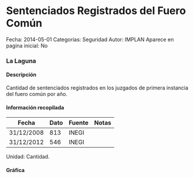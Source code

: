 Sentenciados Registrados del Fuero Común
=====

Fecha: 2014-05-01
Categorías: Seguridad
Autor: IMPLAN
Aparece en pagina inicial: No

### La Laguna

#### Descripción

Cantidad de sentenciados registrados en los juzgados de primera instancia del fuero común por año.

#### Información recopilada

<table class="table table-hover table-bordered matriz">
  <thead>
    <tr><th>Fecha</th><th>Dato</th><th>Fuente</th><th>Notas</th></tr>
  </thead>
  <tbody>
    <tr><td class="centrado">31/12/2008</td><td class="derecha">813</td><td>INEGI</td><td></td></tr>
    <tr><td class="centrado">31/12/2012</td><td class="derecha">546</td><td>INEGI</td><td></td></tr>
  </tbody>
</table>

Unidad: Cantidad.

#### Gráfica

<div id="Morrisczickurp" class="grafica"></div>
  <!-- JAVASCRIPT DE LA GRAFICA EN Morrisczickurp -->
  <script>
  new Morris.Line({
    element: 'Morrisczickurp',
    data: [
      { fecha: '2008-12-31', dato: 813 },
      { fecha: '2012-12-31', dato: 546 }
    ],
    xkey: 'fecha',
    ykeys: ['dato'],
    labels: ['Dato'],
    lineColors: ['#FF5B02'],
    xLabelFormat: function(d) {
      return d.getDate()+'/'+(d.getMonth()+1)+'/'+d.getFullYear();
    },
    dateFormat: function (ts) {
      var d = new Date(ts);
      return d.getDate() + '/' + (d.getMonth() + 1) + '/' + d.getFullYear();
    }
  });
  </script>
